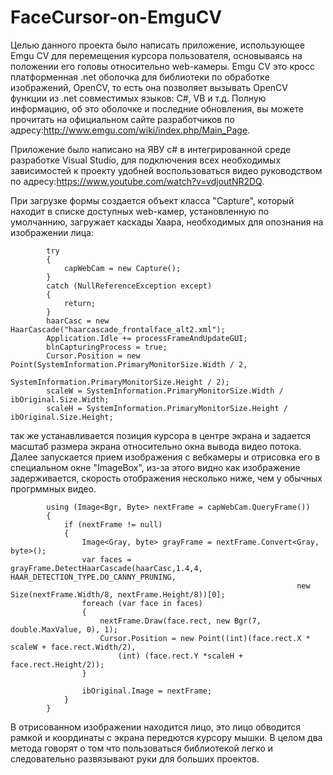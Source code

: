 FaceCursor-on-EmguCV
====================
Целью данного проекта было написать приложение, использующее Emgu CV для перемещения курсора пользователя, основываясь на положении его головы относительно web-камеры. Emgu CV это кросс платформенная .net оболочка для библиотеки по обработке изображений, OpenCV, то есть она позволяет вызывать OpenCV функции из .net  совместимых языков: С#, VB и т.д. Полную информацию, об это оболочке и последние обновления, вы можете прочитать на официальном сайте разработчиков по адресу:http://www.emgu.com/wiki/index.php/Main_Page.

Приложение было написано на ЯВУ с# в интегрированной среде разработке Visual Studio, для подключения всех необходимых зависимостей  к проекту удобней воспользоваться видео руководством по адресу:https://www.youtube.com/watch?v=vdjoutNR2DQ. 

При загрузке формы создается объект класса "Capture", который находит в  списке доступных web-камер, установленную по умолчаннию, загружает  каскады Хаара, необходимых для опознания на изображении лица:

            try
            {
                capWebCam = new Capture();
            }
            catch (NullReferenceException except)
            {         
                return;
            }
            haarCasc = new HaarCascade("haarcascade_frontalface_alt2.xml");
            Application.Idle += processFrameAndUpdateGUI;
            blnCapturingProcess = true;
            Cursor.Position = new Point(SystemInformation.PrimaryMonitorSize.Width / 2, 
                                              SystemInformation.PrimaryMonitorSize.Height / 2);
            scaleW = SystemInformation.PrimaryMonitorSize.Width / ibOriginal.Size.Width;
            scaleH = SystemInformation.PrimaryMonitorSize.Height / ibOriginal.Size.Height; 

так же устанавливается позиция курсора в центре экрана и задается масштаб размера экрана относительно окна вывода видео потока. Далее запускается прием изображения с вебкамеры и отрисовка его в специальном окне "ImageBox", из-за этого видно как изображение задерживается, скорость отображения несколько ниже, чем у обычных прогрммных видео. 

            using (Image<Bgr, Byte> nextFrame = capWebCam.QueryFrame())
            {
                if (nextFrame != null)
                {
                    Image<Gray, byte> grayFrame = nextFrame.Convert<Gray, byte>();
                    var faces = grayFrame.DetectHaarCascade(haarCasc,1.4,4, HAAR_DETECTION_TYPE.DO_CANNY_PRUNING,
                                                                    new Size(nextFrame.Width/8, nextFrame.Height/8))[0];
                    foreach (var face in faces)
                    {
                        nextFrame.Draw(face.rect, new Bgr(7, double.MaxValue, 0), 1);
                        Cursor.Position = new Point((int)(face.rect.X * scaleW + face.rect.Width/2), 
                            (int) (face.rect.Y *scaleH + face.rect.Height/2));                       
                    }

                    ibOriginal.Image = nextFrame;
                }
            }
В отрисованном изображении находится лицо, это лицо обводится рамкой и координаты с экрана передются курсору мышки. В целом два метода говорят о том что пользоваться библиотекой легко и следовательно развязывают руки для больших проектов.  
